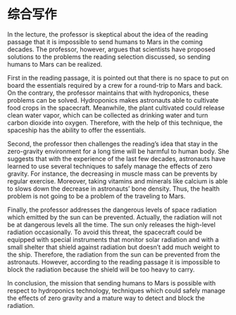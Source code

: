 # 综合写作

In the lecture, the professor is skeptical about the idea of the reading passage that it is impossible to send humans to Mars in the coming decades. The professor, however, argues that scientists have proposed solutions to the problems the reading selection discussed, so sending humans to Mars can be realized.

First in the reading passage, it is pointed out that there is no space to put on board the essentials required by a crew for a round-trip to Mars and back. On the contrary, the professor maintains that with hydroponics, these problems can be solved. Hydroponics makes astronauts able to cultivate food crops in the spacecraft. Meanwhile, the plant cultivated could release clean water vapor, which can be collected as drinking water and turn carbon dioxide into oxygen. Therefore, with the help of this technique, the spaceship has the ability to offer the essentials.

Second, the professor then challenges the reading’s idea that stay in the zero-gravity environment for a long time will be harmful to human body. She suggests that with the experience of the last few decades, astronauts have learned to use several techniques to safely manage the effects of zero gravity. For instance, the decreasing in muscle mass can be prevents by regular exercise. Moreover, taking vitamins and minerals like calcium is able to slows down the decrease in astronauts’ bone density. Thus, the health problem is not going to be a problem of the traveling to Mars.

Finally, the professor addresses the dangerous levels of space radiation which emitted by the sun can be prevented. Actually, the radiation will not be at dangerous levels all the time. The sun only releases the high-level radiation occasionally. To avoid this threat, the spacecraft could be equipped with special instruments that monitor solar radiation and with a small shelter that shield against radiation but doesn’t add much weight to the ship. Therefore, the radiation from the sun can be prevented from the astronauts. However, according to the reading passage it is impossible to block the radiation because the shield will be too heavy to carry.

In conclusion, the mission that sending humans to Mars is possible with respect to hydroponics technology, techniques which could safely manage the effects of zero gravity and a mature way to detect and block the radiation.

